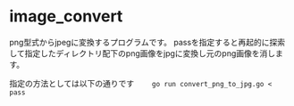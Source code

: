 # image_convert
png型式からjpegに変換するプログラムです。
passを指定すると再起的に探索して指定したディレクトリ配下のpng画像をjpgに変換し元のpng画像を消します。

指定の方法としては以下の通りです　　
```go run convert_png_to_jpg.go < pass```
